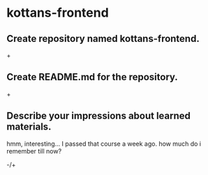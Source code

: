 # kottans-frontend
## Create repository named kottans-frontend. 
\+

## Create README.md for the repository. 
\+

## Describe your impressions about learned materials.
hmm, interesting... I passed that course a week ago.
how much do i remember till now?

-/+
